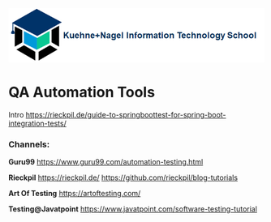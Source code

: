 ﻿![enter image description here](https://github.com/stefanofiorenza/KNITS/raw/master/Logo/KNITS-text-white.png)

# QA Automation Tools


Intro
https://rieckpil.de/guide-to-springboottest-for-spring-boot-integration-tests/


### Channels:

**Guru99**
https://www.guru99.com/automation-testing.html

**Rieckpil**
https://rieckpil.de/ 
https://github.com/rieckpil/blog-tutorials

**Art Of Testing**
https://artoftesting.com/

**Testing@Javatpoint**
https://www.javatpoint.com/software-testing-tutorial
